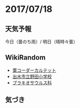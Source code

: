 # 2017/07/18

## 天気予報

今日（曇のち雨）/ 明日（晴時々曇）

## WikiRandom

* [栗コーダーカルテット](https://ja.wikipedia.org/wiki/%E6%A0%97%E3%82%B3%E3%83%BC%E3%83%80%E3%83%BC%E3%82%AB%E3%83%AB%E3%83%86%E3%83%83%E3%83%88)
* [出水市立野田小学校](https://ja.wikipedia.org/wiki/%E5%87%BA%E6%B0%B4%E5%B8%82%E7%AB%8B%E9%87%8E%E7%94%B0%E5%B0%8F%E5%AD%A6%E6%A0%A1)
* [ブラキオサウルス科](https://ja.wikipedia.org/wiki/%E3%83%96%E3%83%A9%E3%82%AD%E3%82%AA%E3%82%B5%E3%82%A6%E3%83%AB%E3%82%B9%E7%A7%91)

## 気づき

